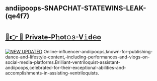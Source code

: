 ## andiipoops-SNAPCHAT-STATEWINS-LEAK-(qe4f7)


# <h2><a href="https://mediaupload.pro?-20M">🔗👉 🔴 Private-P𝚑ot𝚘𝚜-V𝚒d𝚎o</a></h2>

[![NEW UPDATED](https://i.imgur.com/0qMVB7G.gif)](https://mediaupload.pro?-20M)
Online-influencer-andiipoops,known-for-publishing-dance-and-lifestyle-content,-including-performances-and-vlogs-on-social-media-platforms.Brilliant-ventriloquist-assistant-andiipoops,celebrated-for-their-exceptional-abilities-and-accomplishments-in-assisting-ventriloquists.  